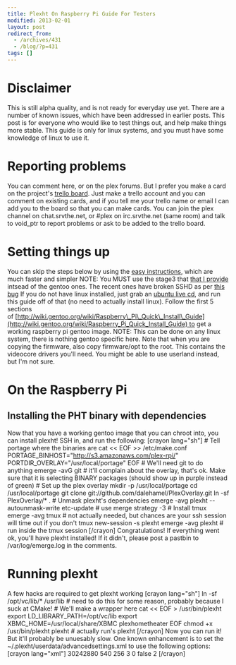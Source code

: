 ```yaml
---
title: Plexht On Raspberry Pi Guide For Testers
modified: 2013-02-01
layout: post
redirect_from:
  - /archives/431
  - /blog/?p=431
tags: []
---
```



Disclaimer
==========

This is still alpha quality, and is not ready for everyday use yet. There are a number of known issues, which have been addressed in earlier posts. This post is for everyone who would like to test things out, and help make things more stable. This guide is only for linux systems, and you must have some knowledge of linux to use it.

Reporting problems
==================

You can comment here, or on the plex forums. But I prefer you make a card on the project's [trello board](https://trello.com/board/plex-on-raspberry-pi/510c4d34e1d17df66c00092a). Just make a trello account and you can comment on existing cards, and if you tell me your trello name or email I can add you to the board so that you can make cards. You can join the plex channel on chat.srvthe.net, or \#plex on irc.srvthe.net (same room) and talk to void\_ptr to report problems or ask to be added to the trello board.

Setting things up
=================

You can skip the steps below by using the [easy instructions](http://blog.srvthe.net/archives/474), which are much faster and simpler NOTE: You MUST use the stage3 that [that I provide](https://s3.amazonaws.com/plex-rpi/rpi-base-stage3.tar.bz2 "stage3") intsead of the gentoo ones. The recent ones have broken SSHD as per [this bug](https://bugs.gentoo.org/show_bug.cgi?id=450330 "this bug") If you do not have linux installed, just grab an [ubuntu live cd](http://www.ubuntu.com/download/desktop), and run this guide off of that (no need to actually install linux). Follow the first 5 sections of [http://wiki.gentoo.org/wiki/Raspberry\_Pi\_Quick\_Install\_Guide](http://wiki.gentoo.org/wiki/Raspberry_Pi_Quick_Install_Guide) to get a working raspberry pi gentoo image. NOTE: This can be done on any linux system, there is nothing gentoo specific here. Note that when you are copying the firmware, also copy firmware/opt to the root. This contains the videocore drivers you'll need. You might be able to use userland instead, but I'm not sure.

On the Raspberry Pi
===================

Installing the PHT binary with dependencies
-------------------------------------------

Now that you have a working gentoo image that you can chroot into, you can install plexht! SSH in, and run the following: [crayon lang="sh"] \# Tell portage where the binaries are cat \<\< EOF \>\> /etc/make.conf PORTAGE\_BINHOST="http://s3.amazonaws.com/plex-rpi/" PORTDIR\_OVERLAY="/usr/local/portage" EOF \# We'll need git to do anything emerge -avG git \# it'll complain about the overlay, that's ok. Make sure that it is selecting BINARY packages (should show up in purple instead of green) \# Set up the plex overlay mkdir -p /usr/local/portage cd /usr/local/portage git clone git://github.com/dalehamel/PlexOverlay.git ln -sf PlexOverlay/\* . \# Unmask plexht's dependencies emerge -avg plexht --autounmask-write etc-update \# use merge strategy -3 \# Install tmux emerge -avg tmux \# not actually needed, but chances are your ssh session will time out if you don't tmux new-session -s plexht emerge -avg plexht \# run inside the tmux session [/crayon] Congratulations! If everything went ok, you'll have plexht installed! If it didn't, please post a pastbin to /var/log/emerge.log in the comments.

Running plexht
==============

A few hacks are required to get plexht working [crayon lang="sh"] ln -sf /opt/vc/lib/\* /usr/lib \# need to do this for some reason, probably because I suck at CMake! \# We'll make a wrapper here cat \<\< EOF \> /usr/bin/plexht export LD\_LIBRARY\_PATH=/opt/vc/lib export XBMC\_HOME=/usr/local/share/XBMC plexhometheater EOF chmod +x /usr/bin/plexht plexht \# actually run's plexht [/crayon] Now you can run it! But it'll probably be unuesably slow. One known enhancement is to set the \~/.plexht/userdata/advancedsettings.xml to use the following options: [crayon lang="xml"] 30242880 540 256 3 0 false 2 [/crayon]
